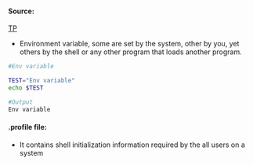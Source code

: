 #### Source:
[TP](https://www.tutorialspoint.com/unix/unix-environment.htm)

* Environment variable, some are set by the system, other by you, yet others by the shell or any other program that loads another program.

```bash
#Env variable

TEST="Env variable"
echo $TEST

#Output
Env variable
```

#### .profile file:

* It contains shell initialization information required by the all users on a system